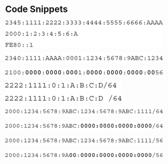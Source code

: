 # Code Snippets

[![Images](images/vol1_f0643-01.jpg)](vol1_ch25.md#f0643-01a)

[![Images](images/vol1_f0646-01.jpg)](vol1_ch25.md#f0646-01a)

[![Images](images/vol1_f0647-01.jpg)](vol1_ch25.md#f0647-01a)

[![Images](images/vol1_f0649-01.jpg)](vol1_ch25.md#f0649-01a)

[![Images](images/vol1_f0650-01.jpg)](vol1_ch25.md#f0650-01a)

[![Images](images/vol1_f0650-02.jpg)](vol1_ch25.md#f0650-02a)

[![Images](images/vol1_f0651-01.jpg)](vol1_ch25.md#f0651-01a)

[![Images](images/vol1_f0651-02.jpg)](vol1_ch25.md#f0651-02a)